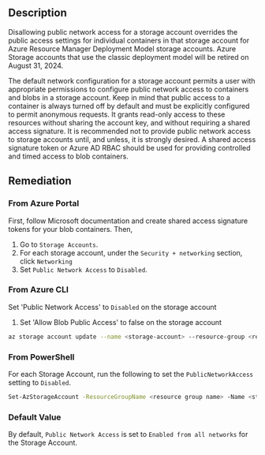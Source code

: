 ## Description

Disallowing public network access for a storage account overrides the public access settings for individual containers in that storage account for Azure Resource Manager Deployment Model storage accounts. Azure Storage accounts that use the classic deployment model will be retired on August 31, 2024.

The default network configuration for a storage account permits a user with appropriate permissions to configure public network access to containers and blobs in a storage
account. Keep in mind that public access to a container is always turned off by default and must be explicitly configured to permit anonymous requests. It grants read-only access to these resources without sharing the account key, and without requiring a shared access signature. It is recommended not to provide public network access to storage accounts until, and unless, it is strongly desired. A shared access signature token or Azure AD RBAC should be used for providing controlled and timed access to blob containers.

## Remediation

### From Azure Portal

First, follow Microsoft documentation and create shared access signature tokens for your blob containers. Then,

1. Go to `Storage Accounts`.
2. For each storage account, under the `Security + networking` section, click `Networking`
3. Set `Public Network Access` to `Disabled`.

### From Azure CLI

Set 'Public Network Access' to `Disabled` on the storage account

1. Set 'Allow Blob Public Access' to false on the storage account

```bash
az storage account update --name <storage-account> --resource-group <resource-group> --public-network-access Disabled
```

### From PowerShell

For each Storage Account, run the following to set the `PublicNetworkAccess` setting to `Disabled`.

```bash
Set-AzStorageAccount -ResourceGroupName <resource group name> -Name <storage account name> -PublicNetworkAccess Disabled
```

### Default Value

By default, `Public Network Access` is set to `Enabled from all networks` for the Storage Account.
